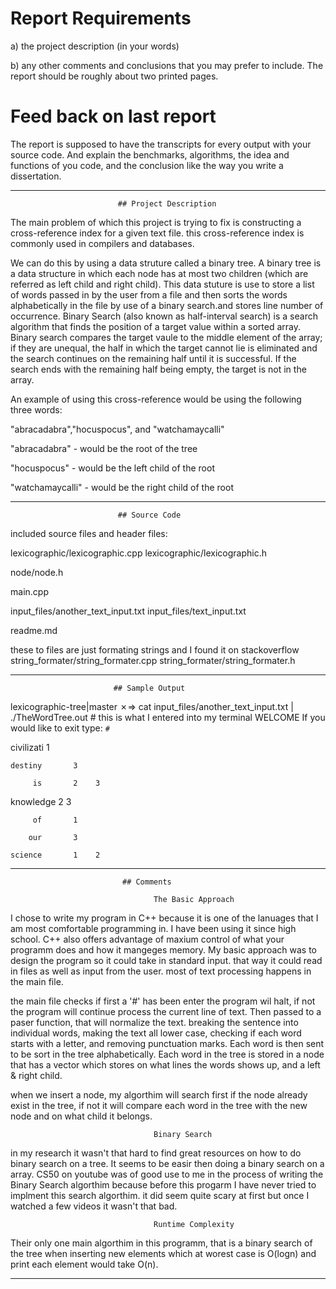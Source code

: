# Report Requirements

a) the project description (in your words)

b) any other comments and conclusions that you may prefer to include. The report should be roughly about two printed pages.

# Feed back on last report

The report is supposed to have the transcripts for every output with your source code.
And explain the benchmarks, algorithms, the idea and functions of you code, and the conclusion like the way you write a dissertation. 

-----

                            ## Project Description
The main problem of which this project is trying to fix is constructing a cross-reference index for a given text file. this cross-reference index is commonly used in compilers and databases.

We can do this by using a data struture called a binary tree. A binary tree is a data structure in which each node has at most two children (which are referred as left child and right child). This data stuture is use to store a list of words passed in by the user from a file and then sorts the words alphabetically in the file by use of a binary search.and stores line number of occurrence. Binary Search (also known as half-interval search) is a search algorithm that finds the position of a target value within a sorted array. Binary search compares the target vaule to the middle element of the array;  if they are unequal, the half in which the target cannot lie is eliminated and the search continues on the remaining half until it is successful. If the search ends with the remaining half being empty, the target is not in the array.

An example of using this cross-reference would be using the following three words:

"abracadabra","hocuspocus", and "watchamaycalli"

 "abracadabra"  - would be the root of the tree

"hocuspocus" - would be the left child of the root

"watchamaycalli" - would be the right child of the root

---
                            ## Source Code
included source files and header files:

lexicographic/lexicographic.cpp
lexicographic/lexicographic.h

node/node.h 

main.cpp

input_files/another_text_input.txt
input_files/text_input.txt

readme.md

these to files are just formating strings and I found it on stackoverflow
string_formater/string_formater.cpp
string_formater/string_formater.h


                            
---
                           ## Sample Output

lexicographic-tree|master ✗⇒ cat input_files/another_text_input.txt  | ./TheWordTree.out # this is what I entered into my terminal
WELCOME
If you would like to exit type: `#`

 civilizati       1

    destiny       3

         is       2    3

  knowledge       2    3

         of       1

        our       3

    science       1    2
---
                             ## Comments

                                    The Basic Approach
I chose to write my program in C++ because it is one of the lanuages that I am most comfortable programming in. I have been using it since high school. C++ also offers advantage of maxium control of what your programm does and how it mangeges memory. My basic approach was to design the program so it could take in standard input. that way it could read in files as well as input from the user. most of text processing happens in the main file. 

the main file checks if first a '#' has been enter the program wil halt, if not the program will continue process the current line of text. Then passed to a paser function, that will normalize the text. breaking the sentence into individual words, making the text all lower case, checking if each word starts with a letter, and removing punctuation marks. Each word is then sent to be sort in the tree alphabetically. Each word in the tree is stored in a node that has a vector which stores on what lines the words shows up, and a left & right child. 

when we insert a node, my algorthim will search first if the node already exist in the tree, if not it will compare each word in the tree  with the new node and on what child it belongs.

                                    Binary Search
in my research it wasn't that hard to find great resources on how to do binary search on a tree. It seems to be easir then doing a binary search on a array. CS50 on youtube was of good use to me in the process of writing the Binary Search algorthim because before this progarm I have never tried to implment this search algorthim. it did seem quite scary at first but once I watched a few videos it wasn't that bad. 

                                    Runtime Complexity
Their only one main algorthim in this programm, that is a binary search of the tree when inserting new elements which at worest case is O(logn) and print each element would take O(n). 
                                    

---
                                    
